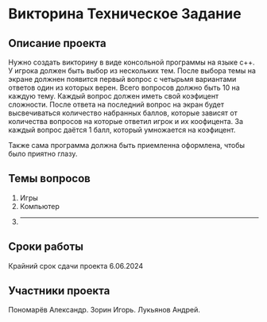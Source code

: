 # Викторина Техническое Задание
## Описание проекта
  Нужно создать викторину в виде консольной программы на языке c++. У игрока должен быть выбор из нескольких тем. 
  После выбора темы на экране должнен появится первый вопрос с четырьмя вариантами ответов один из которых верен.
  Всего вопросов должно быть 10 на каждую тему. Каждый вопрос должен иметь свой коэфицент сложности.
  После ответа на последний вопрос на экран будет высвечиваться количество набранных баллов, которые зависят
  от количества вопросов на которые ответил игрок и их коофицента. За каждый вопрос даётся 1 балл, который
  умножается на коэфицент.

  Также сама программа должна быть приемленна оформлена, чтобы было приятно глазу.

## Темы вопросов
  1) Игры
  2) Компьютер
  3) ---------
  
## Сроки работы
  Крайний срок сдачи проекта 6.06.2024
  
## Участники проекта
  Пономарёв Александр.
  Зорин Игорь.
  Лукьянов Андрей.

